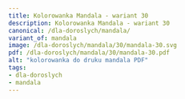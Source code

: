 ```yaml
---
title: Kolorowanka Mandala - wariant 30
description: Kolorowanka Mandala - wariant 30
canonical: /dla-doroslych/mandala/
variant_of: mandala
image: /dla-doroslych/mandala/30/mandala-30.svg
pdf: /dla-doroslych/mandala/30/mandala-30.pdf
alt: "kolorowanka do druku mandala PDF"
tags:
- dla-doroslych
- mandala
---
```

